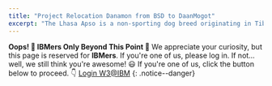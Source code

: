 ```yaml
---
title: "Project Relocation Danamon from BSD to DaanMogot"
excerpt: "The Lhasa Apso is a non-sporting dog breed originating in Tibet."
---
```


 
**Oops! 🚧 IBMers Only Beyond This Point 🚧**
We appreciate your curiosity, but this page is reserved for **IBMers**. If you're one of us, please log in. If not… well, we still think you're awesome! 😃
If you're one of us, click the button below to proceed. 👇
<a href="https://pages.github.ibm.com/Miftah-Choiri/relocation/01-relocation-danamon-bsd-dmg/" class="btn btn--info">Login W3@IBM</a>
{: .notice--danger}





